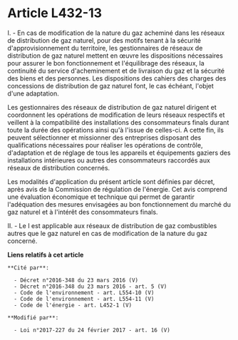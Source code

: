 # Article L432-13

I. - En cas de modification de la nature du gaz acheminé dans les réseaux de distribution de gaz naturel, pour des motifs
tenant à la sécurité d'approvisionnement du territoire, les gestionnaires de réseaux de distribution de gaz naturel mettent
en œuvre les dispositions nécessaires pour assurer le bon fonctionnement et l'équilibrage des réseaux, la continuité du
service d'acheminement et de livraison du gaz et la sécurité des biens et des personnes. Les dispositions des cahiers des
charges des concessions de distribution de gaz naturel font, le cas échéant, l'objet d'une adaptation.

Les gestionnaires des réseaux de distribution de gaz naturel dirigent et  coordonnent les opérations de modification de leurs
réseaux respectifs  et veillent à la compatibilité des installations des consommateurs  finals durant toute la durée des
opérations ainsi qu'à l'issue de  celles-ci. A cette fin, ils peuvent sélectionner et missionner des  entreprises disposant
des qualifications nécessaires pour réaliser les  opérations de contrôle, d'adaptation et de réglage de tous les appareils
et équipements gaziers des installations intérieures ou autres des  consommateurs raccordés aux réseaux de distribution
concernés. 

Les modalités d'application du présent article sont définies par  décret, après avis de la Commission de régulation de
l'énergie. Cet avis  comprend une évaluation économique et technique qui permet de garantir  l'adéquation des mesures
envisagées au bon fonctionnement du marché du  gaz naturel et à l'intérêt des consommateurs finals. 

II. - Le I est applicable aux réseaux de distribution de gaz combustibles  autres que le gaz naturel en cas de modification
de la nature du gaz  concerné.

**Liens relatifs à cet article**

	**Cité par**:

	  - Décret n°2016-348 du 23 mars 2016 (V)
	  - Décret n°2016-348 du 23 mars 2016 - art. 5 (V)
	  - Code de l'environnement - art. L554-10 (V)
	  - Code de l'environnement - art. L554-11 (V)
	  - Code de l'énergie - art. L452-1 (V)

	**Modifié par**:

	  - Loi n°2017-227 du 24 février 2017 - art. 16 (V)
